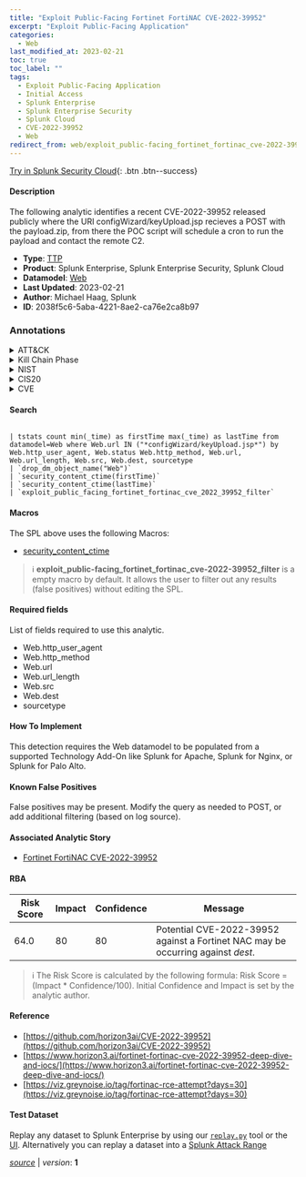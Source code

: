 ```yaml
---
title: "Exploit Public-Facing Fortinet FortiNAC CVE-2022-39952"
excerpt: "Exploit Public-Facing Application"
categories:
  - Web
last_modified_at: 2023-02-21
toc: true
toc_label: ""
tags:
  - Exploit Public-Facing Application
  - Initial Access
  - Splunk Enterprise
  - Splunk Enterprise Security
  - Splunk Cloud
  - CVE-2022-39952
  - Web
redirect_from: web/exploit_public-facing_fortinet_fortinac_cve-2022-39952/
---
```




[Try in Splunk Security Cloud](https://www.splunk.com/en_us/cyber-security.html){: .btn .btn--success}

#### Description

The following analytic identifies a recent CVE-2022-39952 released publicly where the URI configWizard/keyUpload.jsp recieves a POST with the payload.zip, from there the POC script will schedule a cron to run the payload and contact the remote C2.

- **Type**: [TTP](https://github.com/splunk/security_content/wiki/Detection-Analytic-Types)
- **Product**: Splunk Enterprise, Splunk Enterprise Security, Splunk Cloud
- **Datamodel**: [Web](https://docs.splunk.com/Documentation/CIM/latest/User/Web)
- **Last Updated**: 2023-02-21
- **Author**: Michael Haag, Splunk
- **ID**: 2038f5c6-5aba-4221-8ae2-ca76e2ca8b97

### Annotations
<details>
  <summary>ATT&CK</summary>

<div markdown="1">

#### [ATT&CK](https://attack.mitre.org/)

| ID          | Technique   | Tactic         |
| ----------- | ----------- |--------------- |
| [T1190](https://attack.mitre.org/techniques/T1190/) | Exploit Public-Facing Application | Initial Access |

</div>
</details>


<details>
  <summary>Kill Chain Phase</summary>

<div markdown="1">

* Delivery


</div>
</details>


<details>
  <summary>NIST</summary>

<div markdown="1">

* DE.CM



</div>
</details>

<details>
  <summary>CIS20</summary>

<div markdown="1">

* CIS 13



</div>
</details>

<details>
  <summary>CVE</summary>

<div markdown="1">

| ID          | Summary | [CVSS](https://nvd.nist.gov/vuln-metrics/cvss) |
| ----------- | ----------- | -------------- |
| [CVE-2022-39952](https://nvd.nist.gov/vuln/detail/CVE-2022-39952) | A external control of file name or path in Fortinet FortiNAC versions 9.4.0, 9.2.0 through 9.2.5, 9.1.0 through 9.1.7, 8.8.0 through 8.8.11, 8.7.0 through 8.7.6, 8.6.0 through 8.6.5, 8.5.0 through 8.5.4, 8.3.7 may allow an unauthenticated attacker to execute unauthorized code or commands via specifically crafted HTTP request. | None |



</div>
</details>


#### Search

```

| tstats count min(_time) as firstTime max(_time) as lastTime from datamodel=Web where Web.url IN ("*configWizard/keyUpload.jsp*") by Web.http_user_agent, Web.status Web.http_method, Web.url, Web.url_length, Web.src, Web.dest, sourcetype 
| `drop_dm_object_name("Web")` 
| `security_content_ctime(firstTime)` 
| `security_content_ctime(lastTime)` 
| `exploit_public_facing_fortinet_fortinac_cve_2022_39952_filter`
```

#### Macros
The SPL above uses the following Macros:
* [security_content_ctime](https://github.com/splunk/security_content/blob/develop/macros/security_content_ctime.yml)

> :information_source:
> **exploit_public-facing_fortinet_fortinac_cve-2022-39952_filter** is a empty macro by default. It allows the user to filter out any results (false positives) without editing the SPL.



#### Required fields
List of fields required to use this analytic.
* Web.http_user_agent
* Web.http_method
* Web.url
* Web.url_length
* Web.src
* Web.dest
* sourcetype



#### How To Implement
This detection requires the Web datamodel to be populated from a supported Technology Add-On like Splunk for Apache, Splunk for Nginx, or Splunk for Palo Alto.
#### Known False Positives
False positives may be present. Modify the query as needed to POST, or add additional filtering (based on log source).

#### Associated Analytic Story
* [Fortinet FortiNAC CVE-2022-39952](/stories/fortinet_fortinac_cve-2022-39952)




#### RBA

| Risk Score  | Impact      | Confidence   | Message      |
| ----------- | ----------- |--------------|--------------|
| 64.0 | 80 | 80 | Potential CVE-2022-39952 against a Fortinet NAC may be occurring against $dest$. |


> :information_source:
> The Risk Score is calculated by the following formula: Risk Score = (Impact * Confidence/100). Initial Confidence and Impact is set by the analytic author.


#### Reference

* [https://github.com/horizon3ai/CVE-2022-39952](https://github.com/horizon3ai/CVE-2022-39952)
* [https://www.horizon3.ai/fortinet-fortinac-cve-2022-39952-deep-dive-and-iocs/](https://www.horizon3.ai/fortinet-fortinac-cve-2022-39952-deep-dive-and-iocs/)
* [https://viz.greynoise.io/tag/fortinac-rce-attempt?days=30](https://viz.greynoise.io/tag/fortinac-rce-attempt?days=30)



#### Test Dataset
Replay any dataset to Splunk Enterprise by using our [`replay.py`](https://github.com/splunk/attack_data#using-replaypy) tool or the [UI](https://github.com/splunk/attack_data#using-ui).
Alternatively you can replay a dataset into a [Splunk Attack Range](https://github.com/splunk/attack_range#replay-dumps-into-attack-range-splunk-server)




[*source*](https://github.com/splunk/security_content/tree/develop/detections/web/exploit_public-facing_fortinet_fortinac_cve-2022-39952.yml) \| *version*: **1**